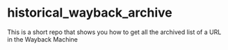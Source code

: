 # historical_wayback_archive
This is a short repo that shows you how to get all the archived list of a URL in the Wayback Machine
